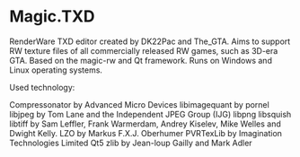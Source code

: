 # Magic.TXD
 RenderWare TXD editor created by DK22Pac and The_GTA. Aims to support RW texture files of all commercially released RW games, such as 3D-era GTA. Based on the magic-rw and Qt framework. Runs on Windows and Linux operating systems.
 
 Used technology:

Compressonator by Advanced Micro Devices
libimagequant by pornel
libjpeg by Tom Lane and the Independent JPEG Group (IJG)
libpng
libsquish
libtiff by Sam Leffler, Frank Warmerdam, Andrey Kiselev, Mike Welles and Dwight Kelly.
LZO by Markus F.X.J. Oberhumer
PVRTexLib by Imagination Technologies Limited
Qt5
zlib by Jean-loup Gailly and Mark Adler
